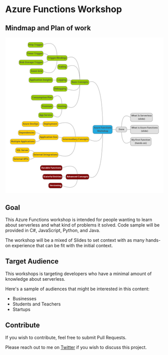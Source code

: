 # Azure Functions Workshop

## Mindmap and Plan of work

![Mindmap](media/mindmap.png)

## Goal

This Azure Functions workshop is intended for people wanting to learn about serverless and what kind of problems it solved. Code sample will be provided in C#, JavaScript, Python, and Java.

The workshop will be a mixed of Slides to set context with as many hands-on experience that can be fit with the initial context.

## Target Audience

This workshops is targeting developers who have a minimal amount of knowledge about serverless.

Here's a sample of audiences that might be interested in this content:

* Businesses
* Students and Teachers
* Startups

## Contribute

If you wish to contribute, feel free to submit Pull Requests.

Please reach out to me on [Twitter](https://twitter.com/MaximRouiller) if you wish to discuss this project.
